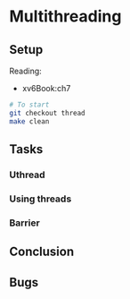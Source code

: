 # Multithreading
## Setup
Reading:
* xv6Book:ch7
```bash
# To start
git checkout thread
make clean
```
## Tasks
### Uthread

### Using threads

### Barrier


## Conclusion

## Bugs

